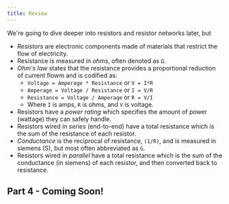 ```yaml
---
title: Review
---
```



We're going to dive deeper into resistors and resistor networks later, but 

 * _Resistors_ are electronic components made of materials that restrict the flow of electricity.
 * Resistance is measured in _ohms_, often denoted as `Ω`.
 * _Ohm's law_ states that the resistance provides a proportional reduction of current flowm and is codified as:
   * `Voltage = Amperage * Resistance` or `V = I*R` 
   * `Amperage = Voltage / Resistance` or `I = V/R`
   * `Resistance = Voltage / Amperage` or `R = V/I`
   * Where `I` is amps, `R` is ohms, and `V` is voltage.
 * Resistors have a _power rating_ which specifies the amount of power (wattage) they can safely handle.
 * Resistors wired in _series_ (end-to-end) have a total resistance which is the sum of the resistance of each resistor.
 * _Conductance_ is the reciprocal of resistance, `(1/R)`, and is measured in siemens (S), but most often abbreviated as `G`.
 * Resistors wired in _parallel_ have a total resistance which is the sum of the conductance (in siemens) of each resistor, and then converted back to resistance.

## Part 4 - Coming Soon!